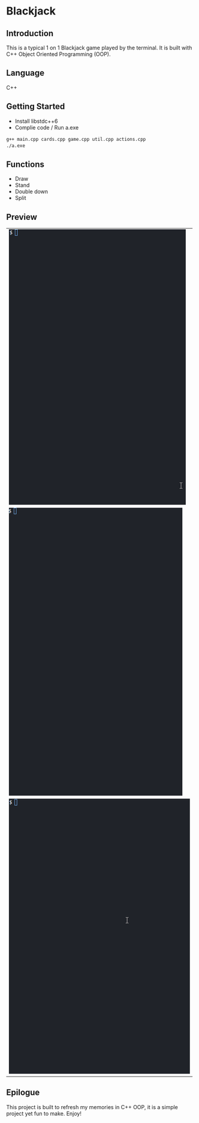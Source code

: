 # Blackjack
## Introduction
This is a typical 1 on 1 Blackjack game played by the terminal. It is built with C++ Object Oriented Programming (OOP).

## Language
C++

## Getting Started
- Install libstdc++6
- Complie code / Run a.exe
```bash
g++ main.cpp cards.cpp game.cpp util.cpp actions.cpp
./a.exe
```

## Functions
- Draw
- Stand
- Double down
- Split

## Preview
||
|----------------------------------------|
|![DEMO1](screenshot/demo1.gif)|
|![DEMO2](screenshot/demo2.gif)|
|![DEMO3](screenshot/demo3.gif)|

## Epilogue
This project is built to refresh my memories in C++ OOP, it is a simple project yet fun to make. Enjoy!
